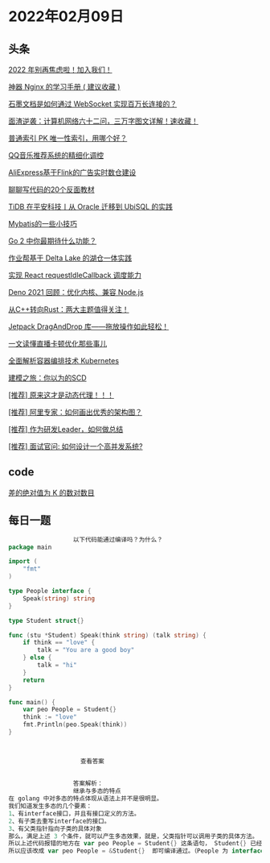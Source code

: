 # 2022年02月09日
## 头条
[2022 年别再焦虑啦！加入我们！](https://toutiao.io/k/obimloc)

[神器 Nginx 的学习手册 ( 建议收藏 )](https://toutiao.io/k/6f1qaso)

[石墨文档是如何通过 WebSocket 实现百万长连接的？](https://toutiao.io/k/25nkguu)

[面渣逆袭：计算机网络六十二问，三万字图文详解！速收藏！](https://toutiao.io/k/f65mjpf)

[普通索引 PK 唯一性索引，用哪个好？](https://toutiao.io/k/dbupvgk)

[QQ音乐推荐系统的精细化调控](https://toutiao.io/k/j9ze7ux)

[AliExpress基于Flink的广告实时数仓建设](https://toutiao.io/k/zr283ak)

[聊聊写代码的20个反面教材](https://toutiao.io/k/d0k0gw1)

[TiDB 在平安科技丨从 Oracle 迁移到 UbiSQL 的实践](https://toutiao.io/k/mfvugz0)

[Mybatis的一些小技巧](https://toutiao.io/k/zt3k2z7)

[Go 2 中你最期待什么功能？](https://toutiao.io/k/netxrkb)

[作业帮基于 Delta Lake 的湖仓一体实践](https://toutiao.io/k/m0dkqw1)

[实现 React requestIdleCallback 调度能力](https://toutiao.io/k/zy856av)

[Deno 2021 回顾：优化内核、兼容 Node.js](https://toutiao.io/k/cjost47)

[从C++转向Rust：两大主题值得关注！](https://toutiao.io/k/ddl1csb)

[Jetpack DragAndDrop 库——拖放操作如此轻松！](https://toutiao.io/k/qjg7dky)

[一文读懂直播卡顿优化那些事儿](https://toutiao.io/k/fe7egng)

[全面解析容器编排技术 Kubernetes](https://toutiao.io/k/yhhexl8)

[建模之旅：你以为的SCD](https://toutiao.io/k/7zvd3nq)

[[推荐] 原来这才是动态代理！！！](https://toutiao.io/k/ectyif9)

[[推荐] 阿里专家：如何画出优秀的架构图？](https://toutiao.io/k/92sk26n)

[[推荐] 作为研发Leader，如何做总结](https://toutiao.io/k/1g7flto)

[[推荐] 面试官问: 如何设计一个高并发系统?](https://toutiao.io/k/7hrrplb)



## code
[差的绝对值为 K 的数对数目](https://leetcode-cn.com/problems/count-number-of-pairs-with-absolute-difference-k)



## 每日一题
```go
                  以下代码能通过编译吗？为什么？
package main

import (
	"fmt"
)

type People interface {
	Speak(string) string
}

type Student struct{}

func (stu *Student) Speak(think string) (talk string) {
	if think == "love" {
		talk = "You are a good boy"
	} else {
		talk = "hi"
	}
	return
}

func main() {
	var peo People = Student{}
	think := "love"
	fmt.Println(peo.Speak(think))
}


                  
                    查看答案
                  
                
                  答案解析：
                  继承与多态的特点
在 golang 中对多态的特点体现从语法上并不是很明显。
我们知道发生多态的几个要素：
1、有interface接口，并且有接口定义的方法。
2、有子类去重写interface的接口。
3、有父类指针指向子类的具体对象
那么，满足上述 3 个条件，就可以产生多态效果，就是，父类指针可以调用子类的具体方法。
所以上述代码报错的地方在 var peo People = Student{} 这条语句， Student{} 已经重写了父类 People{} 中的 Speak(string) string 方法，那么只需要用父类指针指向子类对象即可。（Go 中不叫父类，这里是为了好理解）
所以应该改成 var peo People = &Student{}  即可编译通过。（People 为 interface 类型，就是指针类型）

                
```

